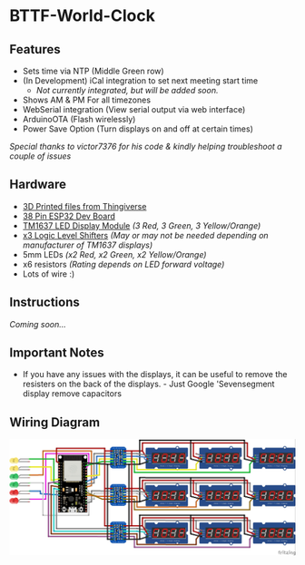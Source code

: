 # BTTF-World-Clock
## Features ##

* Sets time via NTP (Middle Green row)
* (In Development) iCal integration to set next meeting start time 
	* *Not currently integrated, but will be added soon.*
* Shows AM & PM For all timezones
* WebSerial integration (View serial output via web interface)
* ArduinoOTA (Flash wirelessly)
* Power Save Option (Turn displays on and off at certain times)

*Special thanks to victor7376 for his code & kindly helping troubleshoot a couple of issues* 

## Hardware ##
* [3D Printed files from Thingiverse](https://www.thingiverse.com/thing:2980120)
* [38 Pin ESP32 Dev Board](https://www.amazon.com/gp/product/B07QCP2451/ref=ppx_yo_dt_b_search_asin_title?ie=UTF8&psc=1)
* [TM1637 LED Display Module](https://www.aliexpress.com/item/1005002059351703.html?spm=a2g0o.order_list.0.0.21ef1802uFXY0P) *(3 Red, 3 Green, 3 Yellow/Orange)*
* [x3 Logic Level Shifters](https://www.amazon.com/gp/product/B07F7W91LC/ref=ppx_yo_dt_b_search_asin_title?ie=UTF8&psc=1) *(May or may not be needed depending on manufacturer of TM1637 displays)*
* 5mm LEDs *(x2 Red, x2 Green, x2 Yellow/Orange)*
* x6 resistors *(Rating depends on LED forward voltage)*
* Lots of wire :)

## Instructions ##
*Coming soon...*


## Important Notes ##
* If you have any issues with the displays, it can be useful to remove the resisters on the back of the displays. - Just Google 'Sevensegment display remove capacitors

## Wiring Diagram ##
![](https://github.com/BzowK/BTTF-World-Clock/blob/main/Examples/Wiring-if-no-displays.jpg)


